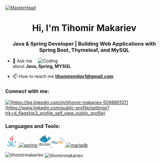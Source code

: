 [![MasterHead](https://res.cloudinary.com/dfrjvftfv/image/upload/v1729012871/Java_copy_tptyq7.jpg)](https://tihomirmakariev.io)


<h1 align="center">Hi, I'm Tihomir Makariev</h1>
<h3 align="center">Java & Spring Developer | Building Web Applications with Spring Boot, Thymeleaf, and MySQL</h3>
<img align="right" alt="Coding" width="400" src="https://res.cloudinary.com/dfrjvftfv/image/upload/v1728998460/Codding_gift_vu4sef.gif">

- 💬 Ask me about **Java, Spring, MYSQL**

- 📫 How to reach me **tihomiremilov1@gmail.com**

<h3 align="left">Connect with me:</h3>
<p align="left">
<a href="[[www.linkedin.com/in/tihomir-makariev-509880107](https://www.linkedin.com/in/tihomir-makariev-509880107/)" target="blank](https://www.linkedin.com/public-profile/settings?trk=d_flagship3_profile_self_view_public_profile)"><img align="center" src="https://raw.githubusercontent.com/rahuldkjain/github-profile-readme-generator/master/src/images/icons/Social/linked-in-alt.svg" alt="[https://bg.linkedin.com/in/tihomir-makariev-509880107](https://www.linkedin.com/public-profile/settings?trk=d_flagship3_profile_self_view_public_profile)" height="30" width="40" /></a>
</p>

<h3 align="left">Languages and Tools:</h3>
<p align="left"> <a href="https://www.java.com" target="_blank" rel="noreferrer"> <img src="https://raw.githubusercontent.com/devicons/devicon/master/icons/java/java-original.svg" alt="java" width="40" height="40"/> </a><a href="https://spring.io/" target="_blank" rel="noreferrer"> <img src="https://www.vectorlogo.zone/logos/springio/springio-icon.svg" alt="spring" width="40" height="40"/> </a> <a href="https://www.docker.com/" target="_blank" rel="noreferrer"> <img src="https://raw.githubusercontent.com/devicons/devicon/master/icons/docker/docker-original-wordmark.svg" alt="docker" width="40" height="40"/> </a> <a href="https://www.mysql.com/" target="_blank" rel="noreferrer"> <img src="https://raw.githubusercontent.com/devicons/devicon/master/icons/mysql/mysql-original-wordmark.svg" alt="mysql" width="40" height="40"/> </a> <a href="https://mariadb.org/" target="_blank" rel="noreferrer"> <img src="https://www.vectorlogo.zone/logos/mariadb/mariadb-icon.svg" alt="mariadb" width="40" height="40"/> </a> </p>

<p><img align="left" src="https://github-readme-stats.vercel.app/api/top-langs?username=tihomirmakariev&show_icons=true&locale=en&layout=compact" alt="tihomirmakariev" /></p>

<p>&nbsp;<img align="center" src="https://github-readme-stats.vercel.app/api?username=tihomirmakariev&show_icons=true&locale=en" alt="tihomirmakariev" /></p>

